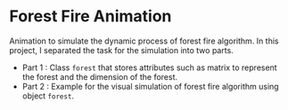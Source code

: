# Forest Fire Animation
Animation to simulate the dynamic process of forest fire algorithm. In this project, I separated the task for the simulation into two parts.
- Part 1 : Class ```forest``` that stores attributes such as matrix to represent the forest and the dimension of the forest.
- Part 2 : Example for the visual simulation of forest fire algorithm using object ```forest```.

